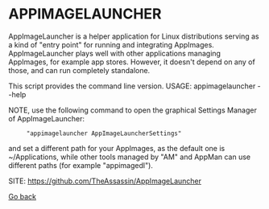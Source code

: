 # APPIMAGELAUNCHER

 AppImageLauncher is a helper application for Linux distributions 
 serving as a kind of "entry point" for running and integrating 
 AppImages.
  AppImageLauncher plays well with other applications managing 
 AppImages, for example app stores. However, it doesn't depend on 
 any of those, and can run completely standalone.
 
 This script provides the command line version.
 USAGE: appimagelauncher --help
 
 NOTE, use the following command to open the graphical Settings 
 Manager of AppImageLauncher:
 
         "appimagelauncher AppImageLauncherSettings"
         
 and set a different path for your AppImages, as the default one
 is ~/Applications, while other tools managed by "AM" and AppMan
 can use different paths (for example "appimagedl").
 
 SITE: https://github.com/TheAssassin/AppImageLauncher 

 [Go back](./)
